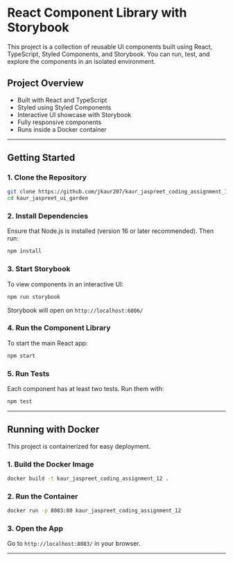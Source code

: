 # React Component Library with Storybook

This project is a collection of reusable UI components built using React, TypeScript, Styled Components, and Storybook. You can run, test, and explore the components in an isolated environment.

## Project Overview
- Built with React and TypeScript
- Styled using Styled Components
- Interactive UI showcase with Storybook
- Fully responsive components
- Runs inside a Docker container

---

## Getting Started

### 1. Clone the Repository
```sh
git clone https://github.com/jkaur207/kaur_jaspreet_coding_assignment_12.git 
cd kaur_jaspreet_ui_garden
```

### 2. Install Dependencies
Ensure that Node.js is installed (version 16 or later recommended). Then run:
```sh
npm install
```

### 3. Start Storybook
To view components in an interactive UI:
```sh
npm run storybook
```
Storybook will open on `http://localhost:6006/`

### 4. Run the Component Library
To start the main React app:
```sh
npm start
```

### 5. Run Tests
Each component has at least two tests. Run them with:
```sh
npm test
```

---

## Running with Docker
This project is containerized for easy deployment.

### 1. Build the Docker Image
```sh
docker build -t kaur_jaspreet_coding_assignment_12 .
```

### 2. Run the Container
```sh
docker run -p 8083:80 kaur_jaspreet_coding_assignment_12
```

### 3. Open the App
Go to `http://localhost:8083/` in your browser.

---

